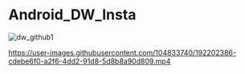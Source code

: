 # Android_DW_Insta

![dw_github1](https://user-images.githubusercontent.com/104833740/191170301-812e23f5-7306-40e0-b9db-1e41350b3d8c.png)

https://user-images.githubusercontent.com/104833740/192202386-cdebe6f0-a2f6-4dd2-91d8-5d8b8a90d809.mp4


